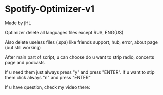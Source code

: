 # Spotify-Optimizer-v1

Made by jHL

Optimizer delete all languages files except RUS, ENG(US)

Also delete useless files (.spa) like friends support, hub, error, about page (but still working) 

After main part of script, u can choose do u want to strip radio, concerts page and podcasts

If u need them just always press "y" and press "ENTER". If u want to stip them click always "n" and press "ENTER"





If u have question, check my video there: 
